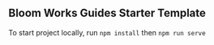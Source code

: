 ## Bloom Works Guides Starter Template
To start project locally, run `npm install` then `npm run serve`

